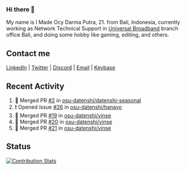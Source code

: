 ### Hi there 👋

My name is I Made Ocy Darma Putra, 21. from Bali, Indonesia, currently working as Network Technical Support in [Universal Broadband](https://universal.net.id) branch office Bali, and doing some hobby like gaming, editing, and others.

## Contact me

[LinkedIn](https://linkedin.com/in/troke) | [Twitter](https://twitter.com/darma_ochi) | [Discord](https://link.troke.id/discord) | <a href="mailto:ochi@troke.id">Email</a> | [Keybase](https://keybase.io/troke)

## Recent Activity

<!--START_SECTION:activity-->
1. 🎉 Merged PR [#2](https://github.com/osu-datenshi/datenshi-seasonal/pull/2) in [osu-datenshi/datenshi-seasonal](https://github.com/osu-datenshi/datenshi-seasonal)
2. ❗️ Opened issue [#26](https://github.com/osu-datenshi/hanayo/issues/26) in [osu-datenshi/hanayo](https://github.com/osu-datenshi/hanayo)
3. 🎉 Merged PR [#19](https://github.com/osu-datenshi/vinse/pull/19) in [osu-datenshi/vinse](https://github.com/osu-datenshi/vinse)
4. 🎉 Merged PR [#20](https://github.com/osu-datenshi/vinse/pull/20) in [osu-datenshi/vinse](https://github.com/osu-datenshi/vinse)
5. 🎉 Merged PR [#21](https://github.com/osu-datenshi/vinse/pull/21) in [osu-datenshi/vinse](https://github.com/osu-datenshi/vinse)
<!--END_SECTION:activity-->

## Status

[![Contribution Stats](https://github-contribution-stats.vercel.app/api/?username=troke12)](https://github.com/LordDashMe/github-contribution-stats/)
